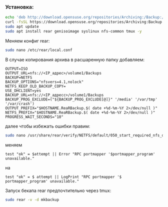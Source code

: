 ### Установка:

```bash
echo 'deb http://download.opensuse.org/repositories/Archiving:/Backup:/Rear/xUbuntu_20.04/ /' | sudo tee /etc/apt/sources.list.d/Archiving:Backup:Rear.list
curl -fsSL https://download.opensuse.org/repositories/Archiving:Backup:Rear/xUbuntu_20.04/Release.key | gpg --dearmor | sudo tee /etc/apt/trusted.gpg.d/Archiving_Backup_Rear.gpg > /dev/null
sudo apt update
sudo apt install rear genisoimage syslinux nfs-common tmux -y
```

Меняем конфиг rear:
```bash
sudo nano /etc/rear/local.conf
```

В случае копирования архива в расшаренную папку добавляем:
```text
OUTPUT=ISO
OUTPUT_URL=nfs://<IP_адрес>/volume1/Backups
BACKUP=NETFS
BACKUP_OPTIONS="nfsvers=4.1,nolock"
NETFS_KEEP_OLD_BACKUP_COPY=
USE_DHCLIENT=yes
BACKUP_URL=nfs://<IP_адресс>/volume1/Backups
BACKUP_PROG_EXCLUDE=("${BACKUP_PROG_EXCLUDE[@]}" '/media' '/var/tmp' '/var/crash')
OUTPUT_PREFIX="$HOSTNAME.ReaRBackup.$( date +%d-%m-%Y 2>/dev/null )"
NETFS_PREFIX="$HOSTNAME.ReaRBackup.$( date +%d-%m-%Y 2>/dev/null )"
PROGRESS_WAIT_SECONDS="10"
```

далее чтобы избежать ошибки правим:
```bash
sudo nano /usr/share/rear/verify/NETFS/default/050_start_required_nfs_daemons.sh
```

меняем
```text
test "ok" = $attempt || Error "RPC portmapper '$portmapper_program' unavailable."
```

на
```text
test "ok" = $ attempt || LogPrint "RPC portmapper '$ portmapper_program' unavailable."
```

Запуск бекапа rear предпочтительно через tmux:
```bash
sudo rear -v -d mkbackup
```